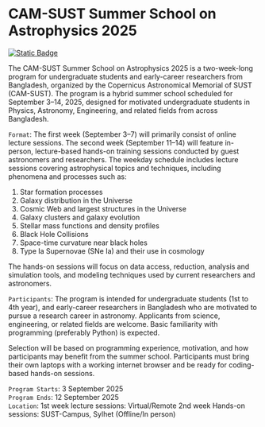 # CAM-SUST Summer School on Astrophysics 2025

[![Static Badge](https://img.shields.io/badge/Made%20at-CAMSUST-8A2BE2)](https://summerschool.cam-sust.org/)



The CAM-SUST Summer School on Astrophysics 2025 is a two-week-long program for undergraduate students and early-career researchers from Bangladesh, organized by the Copernicus Astronomical Memorial of SUST (CAM-SUST). The program is a hybrid summer school scheduled for September 3–14, 2025, designed for motivated undergraduate students in Physics, Astronomy, Engineering, and related fields from across Bangladesh.

`Format`:
The first week (September 3–7) will primarily consist of online lecture sessions. The second week (September 11–14) will feature in-person, lecture-based hands-on training sessions conducted by guest astronomers and researchers.
The weekday schedule includes lecture sessions covering astrophysical topics and techniques, including phenomena and processes such as:

<ol>
 <li>Star formation processes </li>
 <li>Galaxy distribution in the Universe </li>
 <li>Cosmic Web and largest structures in the Universe </li>
 <li>Galaxy clusters and galaxy evolution </li>
 <li>Stellar mass functions and density profiles </li> 
 <li>Black Hole Collisions </li>
 <li>Space-time curvature near black holes </li> 
 <li>Type Ia Supernovae (SNe Ia) and their use in cosmology </li>
</ol>

The hands-on sessions will focus on data access, reduction, analysis and simulation tools, and modeling techniques used by current researchers and astronomers.

`Participants`:
The program is intended for undergraduate students (1st to 4th year), and early-career researchers in Bangladesh who are motivated to pursue a research career in astronomy. Applicants from science, engineering, or related fields are welcome. Basic familiarity with programming (preferably Python) is expected. <br>

Selection will be based on programming experience, motivation, and how participants may benefit from the summer school. Participants must bring their own laptops with a working internet browser and be ready for coding-based hands-on sessions. <br>

`Program Starts`: 3 September 2025 <br>
`Program Ends`: 12 September 2025 <br>
`Location`:
1st week lecture sessions: Virtual/Remote
2nd week Hands-on sessions: SUST-Campus, Sylhet (Offline/In person)
